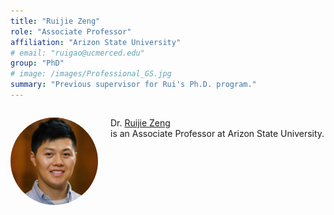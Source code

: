 ```yaml
---
title: "Ruijie Zeng"
role: "Associate Professor"
affiliation: "Arizon State University"
# email: "ruigao@ucmerced.edu"
group: "PhD"
# image: /images/Professional_GS.jpg
summary: "Previous supervisor for Rui's Ph.D. program."
---
```



<div style="display: flex; align-items: flex-start; gap: 20px; margin-bottom: 20px;">

  <img src="/images/zeng-ruijie.jpg" alt="Ruijie Zeng"
       style="width: 140px; height: 140px; object-fit: cover; border-radius: 50%; flex-shrink: 0;">

  <div>
    <p>Dr. <a href="https://chi.asu.edu/2023/06/hydrologic-innovations-awards-3/" target="_blank">Ruijie Zeng</a><br>is an Associate Professor at Arizon State University.</p>
  </div>

</div>